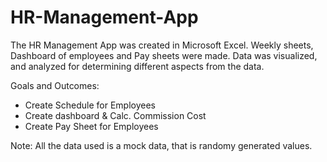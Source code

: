 # HR-Management-App

The HR Management App was created in Microsoft Excel. Weekly sheets, Dashboard of employees and Pay sheets were made. Data was visualized, and analyzed for determining different aspects from the data.

Goals and Outcomes:
- Create Schedule for Employees
- Create dashboard & Calc. Commission Cost
- Create Pay Sheet for Employees

Note: All the data used is a mock data, that is randomy generated values.
